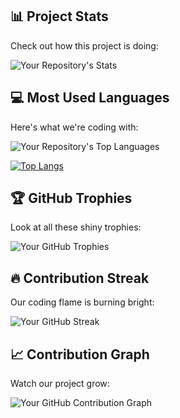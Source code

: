 ## 📊 Project Stats

Check out how this project is doing:

![Your Repository's Stats](https://github-readme-stats.vercel.app/api?username=thePulpo&show_icons=true&theme=radical&include_all_commits=true&count_private=true")

## 💻 Most Used Languages

Here's what we're coding with:

![Your Repository's Top Languages](https://github-readme-stats.vercel.app/api/top-langs/?username=thePulpo&theme=radical)

[![Top Langs](https://github-readme-stats.vercel.app/api/top-langs/?username=thePulpo&layout=donut-vertical)](https://github.com/thePulpo/aisaac/tree/clone_controller)

## 🏆 GitHub Trophies

Look at all these shiny trophies:

![Your GitHub Trophies](https://github-profile-trophy.vercel.app/?username=thePulpo&theme=radical)

## 🔥 Contribution Streak

Our coding flame is burning bright:

![Your GitHub Streak](https://github-readme-streak-stats.herokuapp.com/?user=thePulpo&theme=radical)

## 📈 Contribution Graph

Watch our project grow:

![Your GitHub Contribution Graph](https://activity-graph.herokuapp.com/graph?username=thePulpo&theme=radical)
